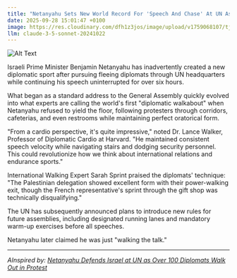 ```yaml
---
title: "Netanyahu Sets New World Record For 'Speech And Chase' At UN Assembly"
date: 2025-09-28 15:01:47 +0100
image: https://res.cloudinary.com/dfh1z3jos/image/upload/v1759068107/tjlhhvs2ewu8gdpxn4mw.jpg
llm: claude-3-5-sonnet-20241022
---
```

![Alt Text](https://res.cloudinary.com/dfh1z3jos/image/upload/v1759068107/tjlhhvs2ewu8gdpxn4mw.jpg "A comically exaggerated scene of Benjamin Netanyahu mid-sprint on the UN Assembly podium, his suit slightly disheveled, microphone still in hand. Behind him, a trail of scattered diplomatic papers and bewildered international delegates flutter in his wake. The scene is captured from a dynamic, low angle that emphasizes the absurd motion, with dramatic spotlighting creating long shadows and highlighting Netanyahu's determined expression. The background shows a blurred UN Assembly hall with diplomats frozen in various states of surprise and confusion. The photographic style is hyper-realistic with a slightly surreal, cinematic quality that captures the satirical essence of a political chase scene.")

Israeli Prime Minister Benjamin Netanyahu has inadvertently created a new diplomatic sport after pursuing fleeing diplomats through UN headquarters while continuing his speech uninterrupted for over six hours.

What began as a standard address to the General Assembly quickly evolved into what experts are calling the world's first "diplomatic walkabout" when Netanyahu refused to yield the floor, following protesters through corridors, cafeterias, and even restrooms while maintaining perfect oratorical form.

"From a cardio perspective, it's quite impressive," noted Dr. Lance Walker, Professor of Diplomatic Cardio at Harvard. "He maintained consistent speech velocity while navigating stairs and dodging security personnel. This could revolutionize how we think about international relations and endurance sports."

International Walking Expert Sarah Sprint praised the diplomats' technique: "The Palestinian delegation showed excellent form with their power-walking exit, though the French representative's sprint through the gift shop was technically disqualifying."

The UN has subsequently announced plans to introduce new rules for future assemblies, including designated running lanes and mandatory warm-up exercises before all speeches.

Netanyahu later claimed he was just "walking the talk."

---
*AInspired by: [Netanyahu Defends Israel at UN as Over 100 Diplomats Walk Out in Protest](https://twitter.com/search?q=Netanyahu%20Defends%20Israel%20at%20UN%20as%20Over%20100%20Diplomats%20Walk%20Out%20in%20Protest)*